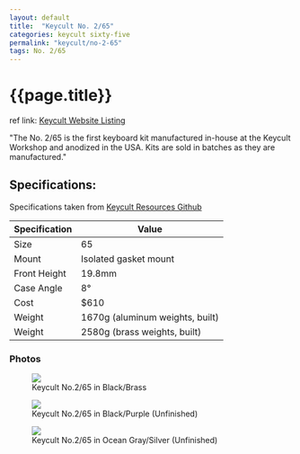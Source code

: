 ```yaml
---
layout: default
title:  "Keycult No. 2/65"
categories: keycult sixty-five
permalink: "keycult/no-2-65"
tags: No. 2/65
---
```

# {{page.title}}

ref link: [Keycult Website Listing](https://keycult.com/products/no-2-65)

"The No. 2/65 is the first keyboard kit manufactured in-house at the Keycult Workshop and anodized in the USA. Kits are sold in batches as they are manufactured."


## Specifications:
Specifications taken from [Keycult Resources Github](https://github.com/keycult/keycult-resources/blob/main/pages/mydoc/specs_no_2_65.md)

| Specification | Value |
|---|---|
| Size | 65 |
| Mount | Isolated gasket mount |
| Front Height | 19.8mm |
| Case Angle | 8° |
| Cost | $610 |
| Weight | 1670g (aluminum weights, built) |
| Weight | 2580g (brass weights, built) |

### Photos
<figure>
  <img src="{{ 'assets/images/keycult/no-2-65/keycult-no-2-65-black-brass.png' | relative_url }}">
  <figcaption>Keycult No.2/65 in Black/Brass</figcaption>
</figure>

<figure>
  <img src="{{ 'assets/images/keycult/no-2-65/keycult-no-2-65-black-purple-unfinished.png' | relative_url }}">
  <figcaption>Keycult No.2/65 in Black/Purple (Unfinished)</figcaption>
</figure>

<figure>
  <img src="{{ 'assets/images/keycult/no-2-65/keycult-no-2-65-ocean-gray-silver.png' | relative_url }}">
  <figcaption>Keycult No.2/65 in Ocean Gray/Silver (Unfinished)</figcaption>
</figure>
